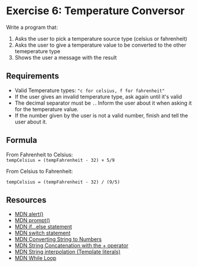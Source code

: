 # Exercise 6: Temperature Conversor

Write a program that:

1. Asks the user to pick a temperature source type (celsius or fahrenheit)
2. Asks the user to give a temperature value to be converted to the other temeperature type
3. Shows the user a message with the result

## Requirements

- Valid Temperature types: `"c for celsius, f for fahrenheit"`
- If the user gives an invalid temperature type, ask again until it's valid
- The decimal separator must be `.`. Inform the user about it when asking it for the temperature value.
- If the number given by the user is not a valid number, finish and tell the user about it.

## Formula

From Fahrenheit to Celsius:  
`tempCelsius = (tempFahrenheit - 32) × 5/9`

From Celsius to Fahrenheit:

`tempCelsius = (tempFahrenheit - 32) / (9/5)`

## Resources

- [MDN alert()](https://developer.mozilla.org/en-US/docs/Web/API/Window/alert)
- [MDN prompt()](https://developer.mozilla.org/en-US/docs/Web/API/Window/prompt)
- [MDN if...else statement](https://developer.mozilla.org/en-US/docs/Web/JavaScript/Reference/Statements/if...else)
- [MDN switch statement](https://developer.mozilla.org/en-US/docs/Web/JavaScript/Reference/Statements/switch)
- [MDN Converting String to Numbers](https://developer.mozilla.org/en-US/docs/Web/JavaScript/Reference/Global_Objects/Number#convert_numeric_strings_and_null_to_numbers)
- [MDN String Concatenation with the + operator](https://developer.mozilla.org/en-US/docs/Web/JavaScript/Reference/Operators/Addition#string_concatenation)
- [MDN String interpolation (Template literals)](https://developer.mozilla.org/en-US/docs/Web/JavaScript/Reference/Template_literals)
- [MDN While Loop](https://developer.mozilla.org/en-US/docs/Web/JavaScript/Reference/Statements/while)
